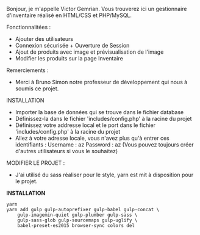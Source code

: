 Bonjour, je m'appelle Victor Gemrian. Vous trouverez ici un gestionnaire d'inventaire réalisé en HTML/CSS et PHP/MySQL.

Fonctionnalitées :
- Ajouter des utilisateurs
- Connexion sécurisée + Ouverture de Session
- Ajout de produits avec image et prévisualisation de l'image
- Modifier les produits sur la page Inventaire

Remerciements :
- Merci à Bruno Simon notre professeur de développement qui nous à soumis ce projet.


INSTALLATION
- Importer la base de données qui se trouve dans le fichier database
- Définissez-la dans le fichier 'includes/config.php' à la racine du projet
- Définissez votre addresse local et le port dans le fichier 'includes/config.php' à la racine du projet
- Allez à votre adresse locale, vous n'avez plus qu'à entrer ces identifiants :
	Username : az
	Password : az
(Vous pouvez toujours créer d'autres utilisateurs si vous le souhaitez)

MODIFIER LE PROJET :
- J'ai utilisé du sass réaliser pour le style, yarn est mit à disposition pour le projet.

**INSTALLATION**
```
yarn
yarn add gulp gulp-autoprefixer gulp-babel gulp-concat \
    gulp-imagemin-quiet gulp-plumber gulp-sass \
    gulp-sass-glob gulp-sourcemaps gulp-uglify \
    babel-preset-es2015 browser-sync colors del
```
